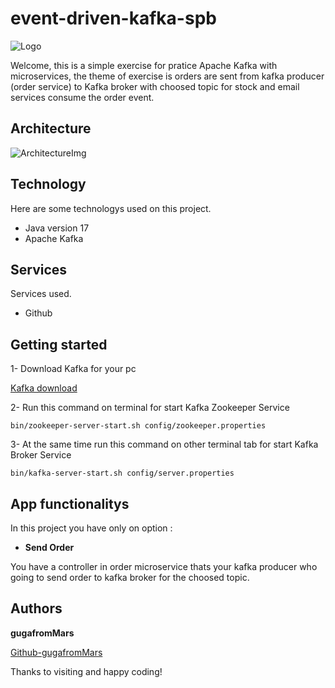 # event-driven-kafka-spb

![Logo](https://github.com/gugafromMARS/event-driven-kafka-spb/assets/116969206/ac5ddbc5-ee5c-47e2-b246-6b598420efd0)

Welcome, this is a simple exercise for pratice Apache Kafka with microservices, the theme of exercise is orders are sent from kafka producer (order service) to Kafka broker with choosed topic for stock and email services consume the order event.

## Architecture

![ArchitectureImg](https://github.com/gugafromMARS/event-driven-kafka-spb/assets/116969206/9e26993c-a223-4404-a88b-d88f9ae4b818)


## Technology

Here are some technologys used on this project.

* Java version 17
* Apache Kafka

## Services

Services used.

* Github
  
## Getting started

1- Download Kafka for your pc 

[Kafka download](https://kafka.apache.org/downloads)

2- Run this command on terminal for start Kafka Zookeeper Service
```shell script
bin/zookeeper-server-start.sh config/zookeeper.properties
```
3- At the same time run this command on other terminal tab for start Kafka Broker Service
```shell script
bin/kafka-server-start.sh config/server.properties
```

## App functionalitys

In this project you have only on option :

* **Send Order**
  
You have a controller in order microservice thats your kafka producer who going to send order to kafka broker for the choosed topic.

## Authors

**gugafromMars**

[Github-gugafromMars](https://github.com/gugafromMARS)

Thanks to visiting and happy coding!
